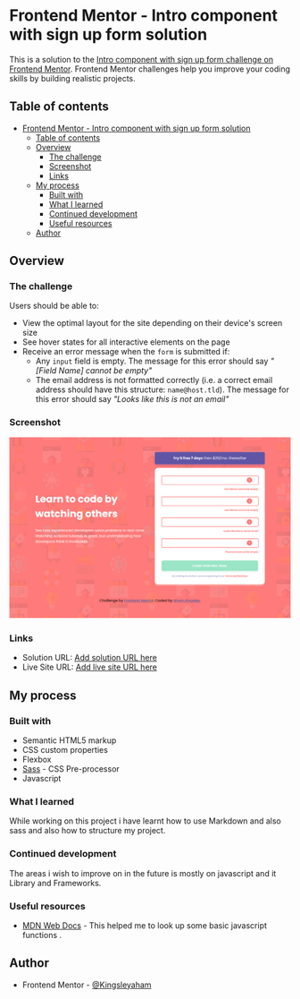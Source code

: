 # Frontend Mentor - Intro component with sign up form solution

This is a solution to the [Intro component with sign up form challenge on Frontend Mentor](https://www.frontendmentor.io/challenges/intro-component-with-signup-form-5cf91bd49edda32581d28fd1). Frontend Mentor challenges help you improve your coding skills by building realistic projects.

## Table of contents

- [Frontend Mentor - Intro component with sign up form solution](#frontend-mentor---intro-component-with-sign-up-form-solution)
  - [Table of contents](#table-of-contents)
  - [Overview](#overview)
    - [The challenge](#the-challenge)
    - [Screenshot](#screenshot)
    - [Links](#links)
  - [My process](#my-process)
    - [Built with](#built-with)
    - [What I learned](#what-i-learned)
    - [Continued development](#continued-development)
    - [Useful resources](#useful-resources)
  - [Author](#author)

## Overview

### The challenge

Users should be able to:

- View the optimal layout for the site depending on their device's screen size
- See hover states for all interactive elements on the page
- Receive an error message when the `form` is submitted if:
  - Any `input` field is empty. The message for this error should say *"[Field Name] cannot be empty"*
  - The email address is not formatted correctly (i.e. a correct email address should have this structure: `name@host.tld`). The message for this error should say *"Looks like this is not an email"*

### Screenshot

![screenshot](./screenshot.png)

### Links

- Solution URL: [Add solution URL here](https://www.frontendmentor.io/solutions/validated-signup-form-Xa-qQRPRA)
- Live Site URL: [Add live site URL here](https://kingsleyprojects.github.io/intro-component-with-signup-form-master/)

## My process

### Built with

- Semantic HTML5 markup
- CSS custom properties
- Flexbox
- [Sass](https://sass-lang.com/) - CSS Pre-processor
- Javascript

### What I learned

While working on this project i have learnt how to use Markdown and also sass and also how to structure my project.

### Continued development

The areas i wish to improve on in the future is mostly on javascript and it Library and Frameworks.

### Useful resources

- [MDN Web Docs](https://developer.mozilla.org/en-US/docs/Web/JavaScript) - This helped me to look up some basic javascript functions .

## Author
- Frontend Mentor - [@Kingsleyaham](https://www.frontendmentor.io/profile/Kingsleyaham)
